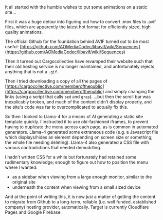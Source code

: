 It all started with the humble wishes to put some animations on a static site...

First it was a huge detour into figuring out how to convert .mov files to .avif files, which are apparently the latest hot format for efficiently sized, high quality animations.

The official Github for the foundation behind AVIF turned out to be most useful:
[https://github.com/AOMediaCodec/libavif/wiki/Sequences](https://github.com/AOMediaCodec/libavif/wiki/Sequences)

Then it turned out Cargocollective have revamped their website such that their old hosting service is no longer maintained, and unfortunately rejects anything that is not a `.gif`.

Then I tried downloading a copy of all the pages of [https://cargocollective.com/memberofthepublic](https://cargocollective.com/memberofthepublic) and simply changing the links (using a script that calls `sed` and `grep`).
...but then the scroll bar was inexplicably broken, and much of the content didn't display properly, and the site's code was far to overcomplicated to actually fix this.

So then I looked to Llama-4 for a means of AI generating a static site template quickly. I instructed it to use old-fashioned iframes, to prevent having to duplicate the menu across each page, as is common in automated generators.
Llama-4 generated some extraneous code (e.g. a Javascript file which displays/hides an element depending on screen size or something, the whole file needing deleting).
Llama-4 also generated a CSS file with various contradictions that needed demuddling.

I hadn't written CSS for a while but fortunately had retained some rudimentary knowledge; enough to figure out how to position the menu where I wanted:
- as a sidebar when viewing from a large enough monitor, similar to the original site
- underneath the content when viewing from a small sized device

And at the point of writing this, it is now just a matter of getting the content to migrate from Github to a long-term, reliable (i.e. well funded, established company) hosting provider, automatically.
Target is currently Cloudflare Pages and Google Firebase.
